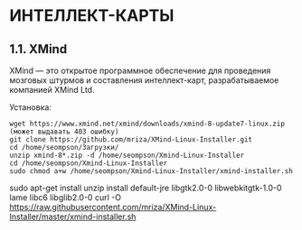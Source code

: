 # ИНТЕЛЛЕКТ-КАРТЫ

## 1.1. XMind

XMind — это открытое программное обеспечение для проведения мозговых штурмов и составления интеллект-карт, разрабатываемое компанией XMind Ltd.

Установка:
```
wget https://www.xmind.net/xmind/downloads/xmind-8-update7-linux.zip (может выдавать 403 ошибку)
git clone https://github.com/mriza/XMind-Linux-Installer.git
cd /home/seompson/Загрузки/
unzip xmind-8*.zip -d /home/seompson/Xmind-Linux-Installer
cd /home/seompson/Xmind-Linux-Installer
sudo chmod a+w /home/seompson/Xmind-Linux-Installer/xmind-installer.sh

```

sudo apt-get install unzip install default-jre libgtk2.0-0 libwebkitgtk-1.0-0 lame libc6 libglib2.0-0
curl -O https://raw.githubusercontent.com/mriza/XMind-Linux-Installer/master/xmind-installer.sh
